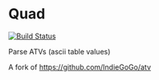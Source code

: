 # Quad

[![Build Status](https://travis-ci.org/djbender/quad.svg?branch=master)](https://travis-ci.org/djbender/quad)

Parse ATVs (ascii table values)

A fork of https://github.com/IndieGoGo/atv

